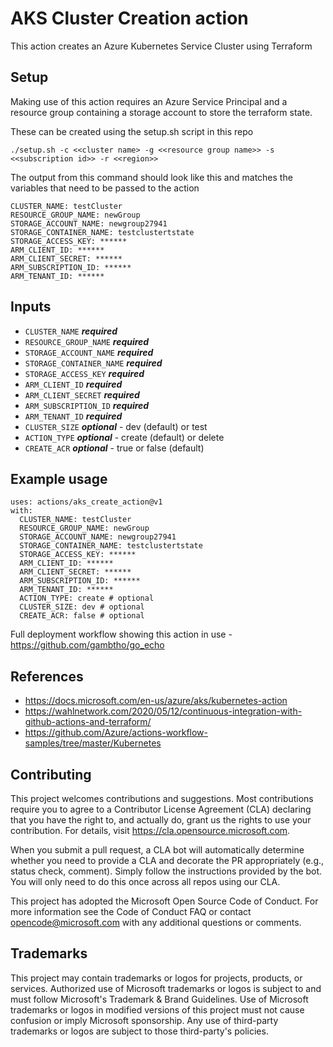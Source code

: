 # AKS Cluster Creation action

This action creates an Azure Kubernetes Service Cluster using Terraform

## Setup

Making use of this action requires an Azure Service Principal and a resource group containing a storage account to store the terraform state.

These can be created using the setup.sh script in this repo

```
./setup.sh -c <<cluster name> -g <<resource group name>> -s <<subscription id>> -r <<region>>
```

The output from this command should look like this and matches the variables that need to be passed to the action

```
CLUSTER_NAME: testCluster
RESOURCE_GROUP_NAME: newGroup
STORAGE_ACCOUNT_NAME: newgroup27941
STORAGE_CONTAINER_NAME: testclustertstate
STORAGE_ACCESS_KEY: ******
ARM_CLIENT_ID: ******
ARM_CLIENT_SECRET: ******
ARM_SUBSCRIPTION_ID: ******
ARM_TENANT_ID: ******
```


## Inputs

* `CLUSTER_NAME` ***required***
* `RESOURCE_GROUP_NAME` ***required***
* `STORAGE_ACCOUNT_NAME` ***required***
* `STORAGE_CONTAINER_NAME` ***required***
* `STORAGE_ACCESS_KEY` ***required***
* `ARM_CLIENT_ID` ***required***
* `ARM_CLIENT_SECRET` ***required***
* `ARM_SUBSCRIPTION_ID` ***required***
* `ARM_TENANT_ID` ***required***
* `CLUSTER_SIZE` ***optional*** - dev (default) or test
* `ACTION_TYPE` ***optional*** - create (default) or delete 
* `CREATE_ACR` ***optional*** - true or false (default)


## Example usage
```
uses: actions/aks_create_action@v1
with:
  CLUSTER_NAME: testCluster
  RESOURCE_GROUP_NAME: newGroup
  STORAGE_ACCOUNT_NAME: newgroup27941
  STORAGE_CONTAINER_NAME: testclustertstate
  STORAGE_ACCESS_KEY: ******
  ARM_CLIENT_ID: ******
  ARM_CLIENT_SECRET: ******
  ARM_SUBSCRIPTION_ID: ******
  ARM_TENANT_ID: ******
  ACTION_TYPE: create # optional
  CLUSTER_SIZE: dev # optional
  CREATE_ACR: false # optional
```

Full deployment workflow showing this action in use - https://github.com/gambtho/go_echo

## References

* https://docs.microsoft.com/en-us/azure/aks/kubernetes-action
* https://wahlnetwork.com/2020/05/12/continuous-integration-with-github-actions-and-terraform/
* https://github.com/Azure/actions-workflow-samples/tree/master/Kubernetes

## Contributing
This project welcomes contributions and suggestions. Most contributions require you to agree to a Contributor License Agreement (CLA) declaring that you have the right to, and actually do, grant us the rights to use your contribution. For details, visit https://cla.opensource.microsoft.com.

When you submit a pull request, a CLA bot will automatically determine whether you need to provide a CLA and decorate the PR appropriately (e.g., status check, comment). Simply follow the instructions provided by the bot. You will only need to do this once across all repos using our CLA.

This project has adopted the Microsoft Open Source Code of Conduct. For more information see the Code of Conduct FAQ or contact opencode@microsoft.com with any additional questions or comments.

## Trademarks
This project may contain trademarks or logos for projects, products, or services. Authorized use of Microsoft trademarks or logos is subject to and must follow Microsoft's Trademark & Brand Guidelines. Use of Microsoft trademarks or logos in modified versions of this project must not cause confusion or imply Microsoft sponsorship. Any use of third-party trademarks or logos are subject to those third-party's policies.
